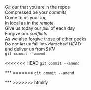 <p><em>Git</em> our that you are in the repos<br />
Compressed be your <em>commits</em><br />
Come to us your <em>log</em><br />
In local as in the <em>remote</em><br />
Give us today our <em>pull</em> of each day<br />
Forgive our <em>conflicts</em><br />
As we also forgive those of other geeks<br />
Do not let us fall into <em>detached HEAD</em><br />
and deliver us from <em>SVN</em><br />
<code>git commit --amend</code></p>
<<<<<<< HEAD
<code>git commit --amend</code></p>***
=======
<code>git commit --amend</code></p>***
>>>>>>> htmlify

